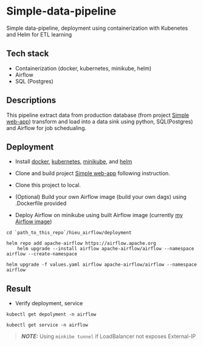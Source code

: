 # Simple-data-pipeline
Simple data-pipeline, deployment using containerization with Kubenetes and Helm for ETL learning

## Tech stack
- Containerization (docker, kubernetes, minikube, helm)
- Airflow
- SQL (Postgres)

## Descriptions
This pipeline extract data from production database (from project [Simple web-app](https://github.com/hieuung/Simple-web-app)) transform and load into a data sink using python, SQL(Postgres) and Airflow for job schedualing.

## Deployment
- Install [docker](https://docs.docker.com/engine/install/ubuntu/), [kubernetes](https://kubernetes.io/docs/tasks/tools/), [minikube](https://minikube.sigs.k8s.io/docs/start/), and [helm](https://helm.sh/docs/intro/install/)

- Clone and build project [Simple web-app](https://github.com/hieuung/Simple-web-app) following instruction.

- Clone this project to local.

- (Optional) Build your own Airflow image (build your own dags) using .Dockerfile provided

- Deploy Airflow on minikube using built Airflow image (currently [my Airflow image](https://hub.docker.com/repository/docker/hieuung/dags/general))
```
cd `path_to_this_repo`/hieu_airflow/deployment

helm repo add apache-airflow https://airflow.apache.org
    helm upgrade --install airflow apache-airflow/airflow --namespace airflow --create-namespace

helm upgrade -f values.yaml airflow apache-airflow/airflow --namespace airflow
```

## Result
- Verify deployment, service
```
kubectl get depolyment -n airflow
```

```
kubectl get service -n airflow
```

> **_NOTE:_**  Using ```minkibe tunnel``` if LoadBalancer not exposes External-IP

